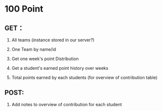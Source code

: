 # 100 Point
## GET：

1. All teams (instance stored in our server?)
2. One Team by name/id

3. Get one week's point Distribution 
4. Get a student's earned point history over weeks

5. Total points earned by each students (for overview of contribution table)

## POST:
1. Add notes to overview of contribution for each student